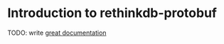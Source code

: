 # Introduction to rethinkdb-protobuf

TODO: write [great documentation](http://jacobian.org/writing/what-to-write/)
